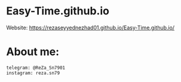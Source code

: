 # Easy-Time.github.io
Website:
    https://rezaseyyednezhad01.github.io/Easy-Time.github.io/
    
    
# About me:
    telegram: @ReZa_Sn7901
    instagram: reza.sn79
